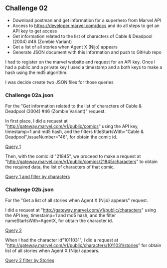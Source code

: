 ## Challenge 02
* Download postman and get information for a superhero from Marvel API
* Access to https://developer.marvel.com/docs and do all steps to get an API key to get access
* Get information related to the list of characters of Cable & Deadpool (2004) #46 (Zombie Variant)
* Get a list of all stories when Agent X (Nijo) appears
* Generate JSON document with this information and push to GitHub repo
 
I had to register on the marvel website and request for an API key. Once I had a public and a private key I used a timestamp and a both keys to make a hash using the md5 algorithm.

 I was decide create two JSON files for those queries

### Challenge 02a.json

For the "Get information related to the list of characters of Cable & Deadpool (2004) #46 (Zombie Variant)" request.

In first place, I did a request at "http://gateway.marvel.com/v1/public/comics" using the API key, timestamp=1 and md5 hash, and the filters titleStartsWith="Cable & Deadpool",issueNumber="46", for obtain the comic id.


[Query 1](https://github.com/emrszon/JS-School/blob/master/C02/query1.png)

Then, with the comic id "21845", we proceed to make a request at "http://gateway.marvel.com/v1/public/comics/21845/characters" to obtain the required data, the list of characters of that comic.

[Query 1 and filter by characters](https://github.com/emrszon/JS-School/blob/master/C02/query1characters.png)

### Challenge 02b.json

For the "Get a list of all stories when Agent X (Nijo) appears" request.

I did a request at "http://gateway.marvel.com/v1/public/characters" using the API key, timestamp=1 and md5 hash, and the filter nameStartsWith=AgentX, for obtain the character id.

[Query 2](https://github.com/emrszon/JS-School/blob/master/C02/query2.png)

When I had the character id"1011031", I did a request at "http://gateway.marvel.com/v1/public/characters/1011031/stories" for obtain list of all stories when Agent X (Nijo) appears.

[Query 2 filter by Stories](https://github.com/emrszon/JS-School/blob/master/C02/query2series.png)